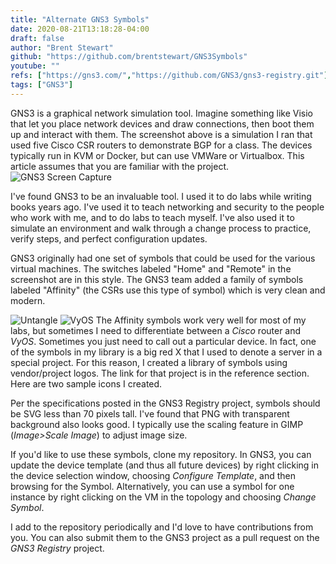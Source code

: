 ```yaml
---
title: "Alternate GNS3 Symbols"
date: 2020-08-21T13:18:28-04:00
draft: false
author: "Brent Stewart"
github: "https://github.com/brentstewart/GNS3Symbols"
youtube: ""
refs: ["https://gns3.com/","https://github.com/GNS3/gns3-registry.git"]
tags: ["GNS3"]
---
```

GNS3 is a graphical network simulation tool.  Imagine something like Visio that let you place network devices and draw connections, then boot them up and interact with them.  The screenshot above is a simulation I ran that used five Cisco CSR routers to demonstrate BGP for a class.  The devices typically run in KVM or Docker, but can use VMWare or Virtualbox.  This article assumes that you are familiar with the project.
![GNS3 Screen Capture](/GNS3Lab.png#center)

I've found GNS3 to be an invaluable tool.  I used it to do labs while writing books years ago.  I've used it to teach networking and security to the people who work with me, and to do labs to teach myself.  I've also used it to simulate an environment and walk through a change process to practice, verify steps, and perfect configuration updates.

GNS3 originally had one set of symbols that could be used for the various virtual machines.  The switches labeled "Home" and "Remote" in the screenshot are in this style.  The GNS3 team added a family of symbols labeled "Affinity" (the CSRs use this type of symbol) which is very clean and modern.

![Untangle](/untangle2.png#floatright)
![VyOS](/vyos.png#floatright)
The Affinity symbols work very well for most of my labs, but sometimes I need to differentiate between a _Cisco_ router and _VyOS_.  Sometimes you just need to call out a particular device.  In fact, one of the symbols in my library is a big red X that I used to denote a server in a special project.  For this reason, I created a library of symbols using vendor/project logos.  The link for that project is in the reference section.  Here are two sample icons I created.

Per the specifications posted in the GNS3 Registry project, symbols should be SVG less than 70 pixels tall.  I've found that PNG with transparent background also looks good.  I typically use the scaling feature in GIMP (_Image>Scale Image_) to adjust image size.

If you'd like to use these symbols, clone my repository.  In GNS3, you can update the device template (and thus all future devices) by right clicking in the device selection window, choosing _Configure Template_, and then browsing for the Symbol.  Alternatively, you can use a symbol for one instance by right clicking on the VM in the topology and choosing _Change Symbol_.

I add to the repository periodically and I'd love to have contributions from you.  You can also submit them to the GNS3 project as a pull request on the _GNS3 Registry_ project.